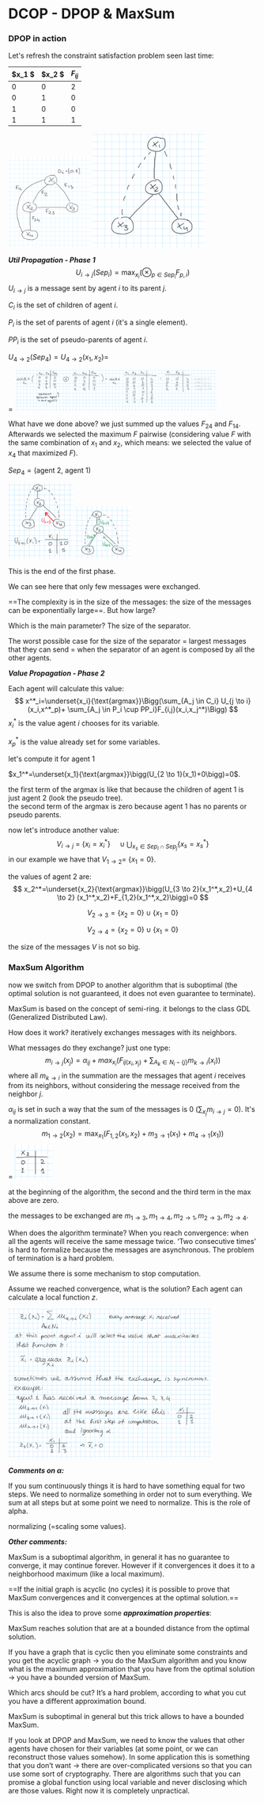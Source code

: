 # DCOP - DPOP & MaxSum

### DPOP in action

Let's refresh the constraint satisfaction problem seen last time:

| $x_1 $ | $x_2 $ | $F_{ij}$ |
| ------ | ------ | -------- |
| 0      | 0      | 2        |
| 0      | 1      | 0        |
| 1      | 0      | 0        |
| 1      | 1      | 1        |

<img src="img/3121.PNG" style="zoom:40%">

<img src="img/3122.PNG" style="zoom:40%">

***Util Propagation - Phase 1***
$$
U_{i\to j}(Sep_i)=\max_{x_i}(\otimes_{p \in Sep_i}F_{p,i})
$$
$U_{i\to j}$ is a message sent by agent $i$ to its parent $j$.

$C_i$ is the set of children of agent $i$.

$P_i$ is the set of parents of agent $i$ (it's a single element).

$PP_i$ is the set of pseudo-parents of agent $i$.

$U_{4\to 2}(Sep_4)=U_{4\to 2}(x_1,x_2)=$ 

= <img src="img/24015.png" style="zoom:40%">

What have we done above? we just summed up the values $F_{24}$ and $F_{14}$. Afterwards we selected the maximum $F$ pairwise (considering value $F$ with the same combination of $x_1$ and $x_2$, which means: we selected the value of $x_4$ that maximized $F$).

$Sep_4=(\text{agent $2$, agent $1$})$

<img src="img/24016.PNG" style="zoom:40%" >  
  <img src="img/24017.PNG" style="zoom:40%" >

This is the end of the first phase.

We can see here that only few messages were exchanged.

==The complexity is in the size of the messages: the size of the messages can be exponentially large==. But how large?

Which is the main parameter? The size of the separator. 

The worst possible case for the size of the separator = largest messages that they can send = when the separator of an agent is composed by all the other agents. 

***Value Propagation - Phase 2***

Each agent will calculate this value:
$$
x^*_i=\underset{x_i}{\text{argmax}}\Bigg(\sum_{A_j \in C_i} U_{j \to i}(x_i,x^*_p)+ \sum_{A_j \in P_i \cup PP_i}F_{i,j}(x_i,x_j^*)\Bigg)
$$
$x^*_i$ is the value agent $i$ chooses for its variable.

$x_p^*$ is the value already set for some variables.

let's compute it for agent $1$

$x_1^*=\underset{x_1}{\text{argmax}}\bigg(U_{2 \to 1}(x_1)+0\bigg)=0$.

the first term of the argmax is like that because the children of agent $1$ is just agent $2$ (look the pseudo tree).  
the second term of the argmax is zero because agent $1$ has no parents or pseudo parents.

now let's introduce another value:
$$
V_{i\to j} \ = \ \big\{x_i=x_i^*\big\} \ \ \ \  \cup \bigcup_{x_s \in Sep_i \cap Sep_j} \big\{x_s=x_s^*	\big\}
$$
in our example we have that $V_{1\to 2}= \ \big\{x_1=0\big\}$.

the values of agent $2$ are:
$$
x_2^*=\underset{x_2}{\text{argmax}}\bigg(U_{3 \to 2}(x_1^*,x_2)+U_{4 \to 2} (x_1^*,x_2)+F_{1,2}(x_1^*,x_2)\bigg)=0
$$

$$
V_{2 \to 3}=\{x_2=0\}\cup \{x_1=0\}
$$

$$
V_{2 \to 4}= \{x_2=0\} \cup \{x_1=0\}
$$

the size of the messages $V$ is not so big.

### MaxSum Algorithm

now we switch from DPOP to another algorithm that is suboptimal (the optimal solution is not guaranteed, it does not even guarantee to terminate).

MaxSum is based on the concept of semi-ring. it belongs to the class GDL (Generalized Distributed Law).

How does it work? iteratively exchanges messages with its neighbors. 

What messages do they exchange? just one type:
$$
m_{i \to j}(x_j)=\alpha_{ij}+max_{x_i}\bigg(F_{ij(x_i,x_j)}+\sum_{A_k \in N_i-\{j\}}m_{k\to i}(x_i)\bigg)
$$
where all $m_{k\to i}$ in the summation are the messages that agent $i$ receives from its neighbors, without considering the message received from the neighbor $j$.

$\alpha_{ij}$ is set in such a way that the sum of the messages is $0$ $(\sum_{x_j}m_{i\to j}=0)$. It's a normalization constant.
$$
m_{1 \to 2}(x_2)=\max_{x_1}(F_{1,2}(x_1,x_2)+m_{3 \to 1}(x_1)+m_{4 \to 1}(x_1))
$$
= <img src="img/25011.png" style="zoom:40%">  

at the beginning of the algorithm, the second and the third term in the max above are zero.

the messages to be exchanged are $m_{1 \to 3},m_{1 \to 4},m_{2 \to 1},m_{2 \to 3},m_{2 \to 4}$.

When does the algorithm terminate? When you reach convergence: when all the agents will receive the same message twice. ‘Two consecutive times’ is hard to formalize because the messages are asynchronous. The problem of termination is a hard problem. 

We assume there is some mechanism to stop computation.

Assume we reached convergence, what is the solution? Each agent can calculate a local function $z$.

<img src="img/25012.png" style="zoom:40%">

***Comments on $\alpha$:***

If you sum continuously things it is hard to have something equal for two steps. We need to normalize something in order not to sum everything. We sum at all steps but at some point we need to normalize. This is the role of alpha.

normalizing (=scaling some values).

***Other comments:***

MaxSum is a suboptimal algorithm, in general it has no guarantee to converge, it may continue forever. However if it convergences it does it to a neighborhood maximum (like a local maximum). 

==If the initial graph is acyclic (no cycles) it is possible to prove that MaxSum convergences and it convergences at the optimal solution.==

This is also the idea to prove some ***approximation properties***:

MaxSum reaches solution that are at a bounded distance from the optimal solution. 

If you have a graph that is cyclic then you eliminate some constraints and you get the acyclic graph -> you do the MaxSum algorithm and you know what is the maximum approximation that you have from the optimal solution $\to$ you have a bounded version of MaxSum. 

Which arcs should be cut? It’s a hard problem, according to what you cut you have a different approximation bound. 

MaxSum is suboptimal in general but this trick allows to have a bounded MaxSum.

If you look at DPOP and MaxSum, we need to know the values that other agents have chosen for their variables (at some point, or we can reconstruct those values somehow). In some application this is something that you don’t want $\to$ there are over-complicated versions so that you can use some sort of cryptography. There are algorithms such that you can promise a global function using local variable and never disclosing which are those values. Right now it is completely unpractical. 